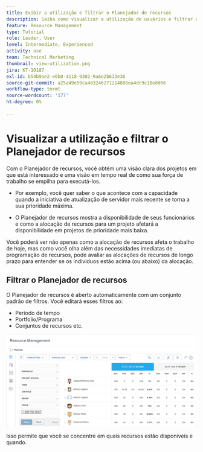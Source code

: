 ```yaml
---
title: Exibir a utilização e filtrar o Planejador de recursos
description: Saiba como visualizar a utilização de usuários e filtrar o Planejador de recursos.
feature: Resource Management
type: Tutorial
role: Leader, User
level: Intermediate, Experienced
activity: use
team: Technical Marketing
thumbnail: view-utilization.png
jira: KT-10187
exl-id: b54b9ae2-e0b0-4118-9302-9a6e2b613e36
source-git-commit: a25a49e59ca483246271214886ea4dc9c10e8d66
workflow-type: tm+mt
source-wordcount: '177'
ht-degree: 0%

---
```


# Visualizar a utilização e filtrar o Planejador de recursos

Com o Planejador de recursos, você obtém uma visão clara dos projetos em que está interessado e uma visão em tempo real de como sua força de trabalho se empilha para executá-los.

* Por exemplo, você quer saber o que acontece com a capacidade quando a iniciativa de atualização de servidor mais recente se torna a sua prioridade máxima.

* O Planejador de recursos mostra a disponibilidade de seus funcionários e como a alocação de recursos para um projeto afetará a disponibilidade em projetos de prioridade mais baixa.


Você poderá ver não apenas como a alocação de recursos afeta o trabalho de hoje, mas como você olha além das necessidades imediatas de programação de recursos, pode avaliar as alocações de recursos de longo prazo para entender se os indivíduos estão acima (ou abaixo) da alocação.

## Filtrar o Planejador de recursos

O Planejador de recursos é aberto automaticamente com um conjunto padrão de filtros. Você editará esses filtros ao:

* Período de tempo
* Portfolio/Programa
* Conjuntos de recursos etc.

![filtro do planejador de recursos](assets/TRP01.png)

Isso permite que você se concentre em quais recursos estão disponíveis e quando.
